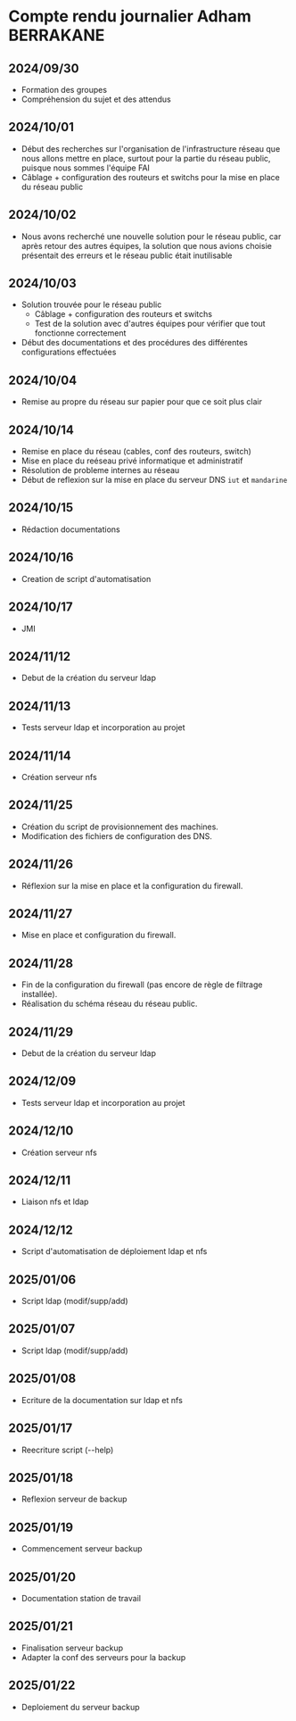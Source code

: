 # Compte rendu journalier Adham BERRAKANE

## 2024/09/30
- Formation des groupes
- Compréhension du sujet et des attendus

## 2024/10/01
- Début des recherches sur l'organisation de l'infrastructure réseau que nous allons mettre en place, surtout pour la partie du réseau public, puisque nous sommes l'équipe FAI
- Câblage + configuration des routeurs et switchs pour la mise en place du réseau public

## 2024/10/02
- Nous avons recherché une nouvelle solution pour le réseau public, car après retour des autres équipes, la solution que nous avions choisie présentait des erreurs et le réseau public était inutilisable

## 2024/10/03
- Solution trouvée pour le réseau public
    + Câblage + configuration des routeurs et switchs
    + Test de la solution avec d'autres équipes pour vérifier que tout fonctionne correctement
- Début des documentations et des procédures des différentes configurations effectuées

## 2024/10/04
- Remise au propre du réseau sur papier pour que ce soit plus clair

## 2024/10/14
- Remise en place du réseau (cables, conf des routeurs, switch)
- Mise en place du reéseau privé informatique et administratif
- Résolution de probleme internes au réseau
- Début de reflexion sur la mise en place du serveur DNS `iut` et `mandarine` 

## 2024/10/15
- Rédaction documentations

## 2024/10/16
- Creation de script d'automatisation 

## 2024/10/17
- JMI

## 2024/11/12  
- Debut de la création du serveur ldap

## 2024/11/13  
- Tests serveur ldap et incorporation au projet

## 2024/11/14  
- Création serveur nfs

## 2024/11/25  
- Création du script de provisionnement des machines.  
- Modification des fichiers de configuration des DNS.  

## 2024/11/26  
- Réflexion sur la mise en place et la configuration du firewall.  

## 2024/11/27  
- Mise en place et configuration du firewall.  

## 2024/11/28  
- Fin de la configuration du firewall (pas encore de règle de filtrage installée).  
- Réalisation du schéma réseau du réseau public.  

## 2024/11/29  
- Debut de la création du serveur ldap

## 2024/12/09
- Tests serveur ldap et incorporation au projet

## 2024/12/10
- Création serveur nfs

## 2024/12/11
- Liaison nfs et ldap

## 2024/12/12
- Script d'automatisation de déploiement ldap et nfs

## 2025/01/06
- Script ldap (modif/supp/add) 

## 2025/01/07
- Script ldap (modif/supp/add) 

## 2025/01/08
- Ecriture de la documentation sur ldap et nfs

## 2025/01/17
- Reecriture script (--help)

## 2025/01/18
- Reflexion serveur de backup

## 2025/01/19
- Commencement serveur backup

## 2025/01/20
- Documentation station de travail

## 2025/01/21
- Finalisation serveur backup
- Adapter la conf des serveurs pour la backup

## 2025/01/22
- Deploiement du serveur backup